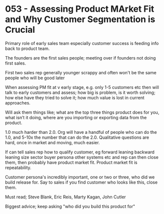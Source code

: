 # 053 - Assessing Product MArket Fit and Why Customer Segmentation is Crucial

Primary role of early sales team especially customer success is feeding info back to product team.

The founders are the first sales people; meeting over if founders not doing first sales.

First two sales rep generally younger scrappy and often won't be the same people who will be good later

When assessing PM fit at v early stage, e.g. only 1-5 customers etc then will talk to early customers and assess; how big is problem, is it worth solving; how else have they tried to solve it; how much value is lost in current approaches.

Will ask them things like; what are the top three things product does for you, what isn’t it doing, where are you importing or exporting data from the product.

1.0 much harder than 2.0. Org will have a handful of people who can do the 1.0, and 5-10x the number that can do the 2.0. Qualitative questions are hard, once in market and moving, much easier.

If can tell sales rep how to qualify customer, eg forward leaning backward leaning size sector buyer persona other systems etc and rep can then close them, then probably have product market fit. Product market fit is repeatability.

Customer persona's incredibly important, one or two or three, who did we build release for. Say to sales if you find customer who looks like this, close them. 

Must read; Steve Blank, Eric Reis, Marty Kagan, John Cutler 

Biggest advice; keep asking "who did you build this product for"

